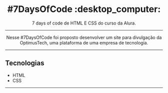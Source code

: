<h1 align="center"> #7DaysOfCode :desktop_computer: </h1>
<p align="center">7 days of code de HTML E CSS do curso da Alura.</p>
<hr>

<p align="center">Nesse #7DaysOfCode foi proposto desenvolver um site para divulgação da OptimusTech, uma plataforma de uma empresa de tecnologia.</p>
<hr>

## Tecnologias
* HTML
* CSS
<hr>